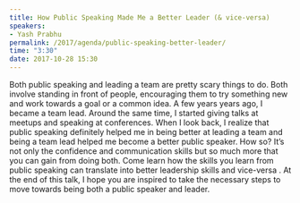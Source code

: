 ```yaml
---
title: How Public Speaking Made Me a Better Leader (& vice-versa)
speakers:
- Yash Prabhu
permalink: /2017/agenda/public-speaking-better-leader/
time: "3:30"
date: 2017-10-28 15:30
---
```


Both public speaking and leading a team are pretty scary things to do. Both involve standing in front of people, encouraging them to try something new and work towards a goal or a common idea. A few years years ago, I became a team lead. Around the same time, I started giving talks at meetups and speaking at conferences. When I look back, I realize that public speaking definitely helped me in being better at leading a team and being a team lead helped me become a better public speaker. How so? It’s not only the confidence and communication skills but so much more that you can gain from doing both. Come learn how the skills you learn from public speaking can translate into better leadership skills and vice-versa . At the end of this talk, I hope you are inspired to take the necessary steps to move towards being both a public speaker and leader.

